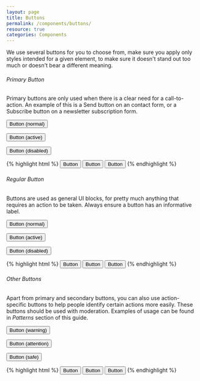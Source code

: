 ```yaml
---
layout: page
title: Buttons
permalink: /components/buttons/
resource: true
categories: Components
---
```


We use several buttons for you to choose from, make sure you apply only styles intended for a given element, to make sure it doesn't stand out too much or doesn't bear a different meaning.

###### Primary Button
Primary buttons are only used when there is a clear need for a call-to-action. An example of this is a Send button on an contact form, or a Subscribe button on a newsletter subscription form.

<div class="preview plain">
  <p><button class="pure-button primary">Button (normal)</button></p>
  <p><button class="pure-button primary active">Button (active)</button></p>
  <p><button class="pure-button primary disabled">Button (disabled)</button></p>
</div>

{% highlight html %}
<button class="pure-button primary">Button</button>
<button class="pure-button primary active">Button</button>
<button class="pure-button primary disabled">Button</button>
{% endhighlight %}

###### Regular Button
Buttons are used as general UI blocks, for pretty much anything that requires an action to be taken. Always ensure a button has an informative label.

<div class="preview plain">
  <p><button class="pure-button">Button (normal)</button></p>
  <p><button class="pure-button active">Button (active)</button></p>
  <p><button class="pure-button disabled">Button (disabled)</button></p>
</div>

{% highlight html %}
<button class="pure-button">Button</button>
<button class="pure-button active">Button</button>
<button class="pure-button disabled">Button</button>
{% endhighlight %}

###### Other Buttons
Apart from primary and secondary buttons, you can also use action-specific buttons to help people identify certain actions more easily. These buttons should be used with moderation. Examples of usage can be found in _Patterns_ section of this guide.

<div class="preview plain">
  <p><button class="pure-button warning">Button (warning)</button></p>
  <p><button class="pure-button attention">Button (attention)</button></p>
  <p><button class="pure-button safe">Button (safe)</button></p>
</div>

{% highlight html %}
<button class="pure-button warning">Button</button>
<button class="pure-button attention">Button</button>
<button class="pure-button safe">Button</button>
{% endhighlight %}